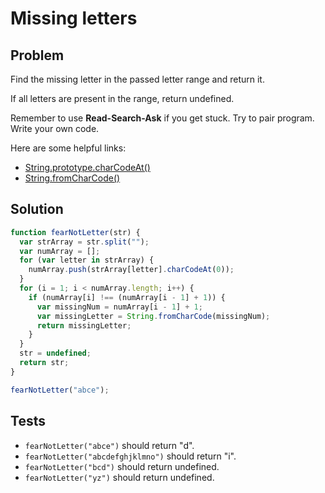 # Missing letters

## Problem

Find the missing letter in the passed letter range and return it.

If all letters are present in the range, return undefined.

Remember to use **Read-Search-Ask** if you get stuck. Try to pair program. Write your own code.

Here are some helpful links:

* [String.prototype.charCodeAt()](https://developer.mozilla.org/en-US/docs/Web/JavaScript/Reference/Global_Objects/String/charCodeAt)
* [String.fromCharCode()](https://developer.mozilla.org/en-US/docs/Web/JavaScript/Reference/Global_Objects/String/fromCharCode)

## Solution

```javascript
function fearNotLetter(str) {
  var strArray = str.split("");
  var numArray = [];
  for (var letter in strArray) {
    numArray.push(strArray[letter].charCodeAt(0));
  }
  for (i = 1; i < numArray.length; i++) {
    if (numArray[i] !== (numArray[i - 1] + 1)) {
      var missingNum = numArray[i - 1] + 1;
      var missingLetter = String.fromCharCode(missingNum);
      return missingLetter;
    }
  }
  str = undefined;
  return str;
}

fearNotLetter("abce");
```

## Tests

* `fearNotLetter("abce")` should return "d".
* `fearNotLetter("abcdefghjklmno")` should return "i".
* `fearNotLetter("bcd")` should return undefined.
* `fearNotLetter("yz")` should return undefined.